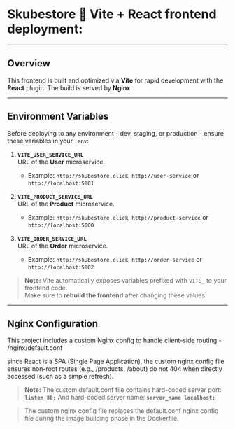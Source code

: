 # Skubestore 🤿 Vite + React frontend deployment:

---
## Overview  

This frontend is built and optimized via **Vite** for rapid development with the **React** plugin.
The build is served by **Nginx**.

---

## Environment Variables  

Before deploying to any environment - dev, staging, or production - ensure these variables in your `.env`:

1. **`VITE_USER_SERVICE_URL`**  
   URL of the **User** microservice.  
   - Example: `http://skubestore.click`, `http://user-service` or `http://localhost:5001`

2. **`VITE_PRODUCT_SERVICE_URL`**  
   URL of the **Product** microservice.  
   - Example: `http://skubestore.click`, `http://product-service` or `http://localhost:5000`

3. **`VITE_ORDER_SERVICE_URL`**  
   URL of the **Order** microservice.  
   - Example: `http://skubestore.click`, `http://order-service` or `http://localhost:5002`

> **Note:** Vite automatically exposes variables prefixed with `VITE_` to your frontend code.  
> Make sure to **rebuild the frontend** after changing these values.

---

## Nginx Configuration

This project includes a custom Nginx config to handle client-side routing - /nginx/default.conf

since React is a SPA (Single Page Application),
the custom nginx config file ensures non-root routes (e.g., /products, /about) do not 404 when directly accessed (such as a simple refresh).

> **Note:** The custom default.conf file contains hard-coded server port:
    **`listen 80;`**
            And hard-coded server name:
    **`server_name localhost;`**
    
> The custom nginx config file replaces the default.conf nginx config file during the image building phase in the Dockerfile.